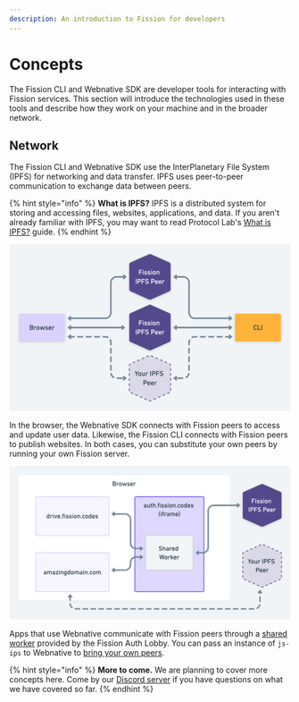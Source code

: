 ```yaml
---
description: An introduction to Fission for developers
---
```


# Concepts

The Fission CLI and Webnative SDK are developer tools for interacting with Fission services. This section will introduce the technologies used in these tools and describe how they work on your machine and in the broader network.

## Network

The Fission CLI and Webnative SDK use the InterPlanetary File System (IPFS) for networking and data transfer. IPFS uses peer-to-peer communication to exchange data between peers.

{% hint style="info" %}
**What is IPFS?** IPFS is a distributed system for storing and accessing files, websites, applications, and data. If you aren't already familiar with IPFS, you may want to read Protocol Lab's [What is IPFS?](https://docs.ipfs.io/concepts/what-is-ipfs/) guide.
{% endhint %}

![](<../.gitbook/assets/Network Peers@2x.png>)

In the browser, the Webnative SDK connects with Fission peers to access and update user data. Likewise, the Fission CLI connects with Fission peers to publish websites. In both cases, you can substitute your own peers by running your own Fission server.

![](<../.gitbook/assets/Network In Browser@2x.png>)

Apps that use Webnative communicate with Fission peers through a [shared worker](https://developer.mozilla.org/en-US/docs/Web/API/SharedWorker) provided by the Fission Auth Lobby. You can pass an instance of `js-ips` to Webnative to [bring your own peers](https://github.com/fission-suite/webnative/blob/6322c840f20e4f3cd6370d2ca5d999cb20b2e837/src/ipfs/config.ts#L10-L12).

{% hint style="info" %}
**More to come.** We are planning to cover more concepts here. Come by our [Discord server](https://fission.codes/discord) if you have questions on what we have covered so far.
{% endhint %}

